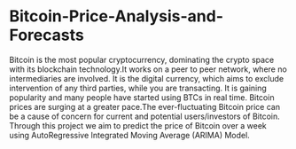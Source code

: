 # Bitcoin-Price-Analysis-and-Forecasts
Bitcoin is the most popular cryptocurrency, dominating the crypto space with its blockchain technology.It works on a peer to peer network, where no intermediaries are involved. It is the digital currency, which aims to exclude intervention of any third parties, while you are transacting. It is gaining popularity and many people have started using BTCs in real time. Bitcoin prices are surging at a greater pace.The ever-fluctuating Bitcoin price can be a cause of concern for current and potential users/investors of Bitcoin. Through this project we aim to predict the price of Bitcoin over a week using AutoRegressive Integrated Moving Average (ARIMA) Model. 
